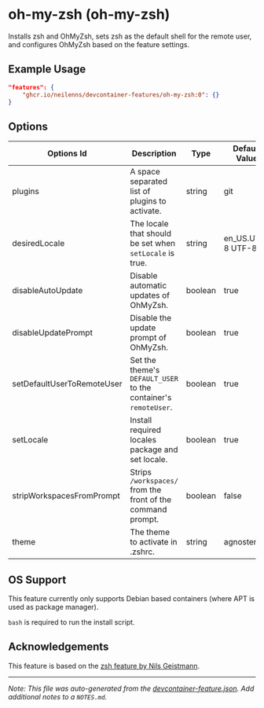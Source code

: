 
# oh-my-zsh (oh-my-zsh)

Installs zsh and OhMyZsh, sets zsh as the default shell for the remote user, and configures OhMyZsh based on the feature settings.

## Example Usage

```json
"features": {
    "ghcr.io/neilenns/devcontainer-features/oh-my-zsh:0": {}
}
```

## Options

| Options Id | Description | Type | Default Value |
|-----|-----|-----|-----|
| plugins | A space separated list of plugins to activate. | string | git |
| desiredLocale | The locale that should be set when `setLocale` is true. | string | en_US.UTF-8 UTF-8 |
| disableAutoUpdate | Disable automatic updates of OhMyZsh. | boolean | true |
| disableUpdatePrompt | Disable the update prompt of OhMyZsh. | boolean | true |
| setDefaultUserToRemoteUser | Set the theme's `DEFAULT_USER` to the container's `remoteUser`. | boolean | true |
| setLocale | Install required locales package and set locale. | boolean | true |
| stripWorkspacesFromPrompt | Strips `/workspaces/` from the front of the command prompt. | boolean | false |
| theme | The theme to activate in .zshrc. | string | agnoster |

## OS Support

This feature currently only supports Debian based containers (where APT is used as package manager).

`bash` is required to run the install script.

## Acknowledgements

This feature is based on the [zsh feature by Nils Geistmann](https://github.com/nils-geistmann/devcontainers-features/tree/main/src/zsh).


---

_Note: This file was auto-generated from the [devcontainer-feature.json](https://github.com/neilenns/devcontainer-features/blob/main/src/oh-my-zsh/devcontainer-feature.json).  Add additional notes to a `NOTES.md`._
